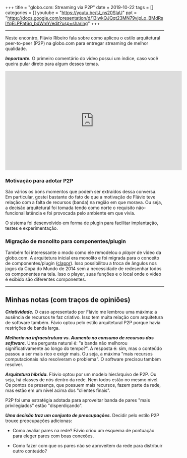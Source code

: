 +++
title = "globo.com: Streaming via P2P"
date = 2019-10-22
tags = []
categories = []
youtube = "https://youtu.be/tJ_ns20SIaU"
ppt = "https://docs.google.com/presentation/d/13lwkQJQqt23MN79vjpLo_BMdRslYqELPPat6q_bdWmY/edit?usp=sharing"
+++

***

Neste encontro, Flávio Ribeiro fala sobre como aplicou o estilo arquitetural peer-to-peer (P2P) na globo.com para entregar streaming de melhor qualidade.

<b>*Importante.*</b> O primeiro comentário do vídeo possui um índice, caso você queira pular direto para algum desses temas.

<center>
<iframe width="560" height="315" src="https://www.youtube.com/embed/tJ_ns20SIaU" frameborder="0" allow="accelerometer; autoplay; encrypted-media; gyroscope; picture-in-picture" allowfullscreen></iframe></center>

### Motivação para adotar P2P

São vários os bons momentos que podem ser extraídos dessa conversa. Em particular, gostei bastante do fato de que a motivação de Flávio teve relação com a falta de recursos (banda) na região em que morava. Ou seja, a decisão arquitetural foi tomada tendo como norte o requisito não-funcional latência e foi provocada pelo ambiente em que vivia. 

O sistema foi desenvolvido em forma de plugin para facilitar implantação, testes e experimentação.

### Migração de monolito para componentes/plugin

Também foi interessante o modo como ele remodelou o *player* de vídeo da globo.com. A arquitetura inicial era monolito e foi migrada para o conceito de componentes/plugin (<a class="external" href="http://blog.flavioribeiro.com/clappr-an-extensible-media-player-for-the-web/">clappr</a>). Isso possibilitou a troca de ângulos nos jogos da Copa do Mundo de 2014 sem a necessidade de redesenhar todos os componentes na tela. Isso o player, suas funções e o local onde o vídeo é exibido são diferentes componentes. 

***

## Minhas notas (com traços de opiniões)

<b>*Criatividade.*</b> O caso apresentado por Flávio me lembrou uma máxima: a ausência de recursos te faz criativo. Isso tem muita relação com arquitetura de software também. Fávio optou pelo estilo arquitetural P2P porque havia restrições de banda larga.

<b>*Melhoria na infraestrutura vs. Aumento no consumo de recursos dos software.*</b> Uma pergunta natural é: "a banda não melhorou significativamente ao longo do tempo?". A resposta é: sim, mas o conteúdo passou a ser mais rico e exigir mais. Ou seja, a máxima "mais recursos computacionais não resolveram o problema". O software precisou também resolver.

<b>*Arquitetura híbrida.*</b> Flávio optou por um modelo hierárquivo de P2P. Ou seja, há classes de nós dentro da rede. Nem todos estão no mesmo nível. Os pontos de presença, que possuem mais recursos, fazem parte da rede, mas estão em um nível acima dos "clientes finais".

P2P foi uma estratégia adotada para aproveitar banda de pares "mais privilegiados" estão "disperdiçando". 

<b>*Uma decisão traz um conjunto de preocupações.*</b> Decidir pelo estilo P2P trouxe preocupações adicionas:

- Como avaliar pares na rede? Fávio criou um esquema de pontuação para eleger pares com boas conexões.

- Como fazer com que os pares não se aproveitem da rede para distribuir outro conteúdo?



